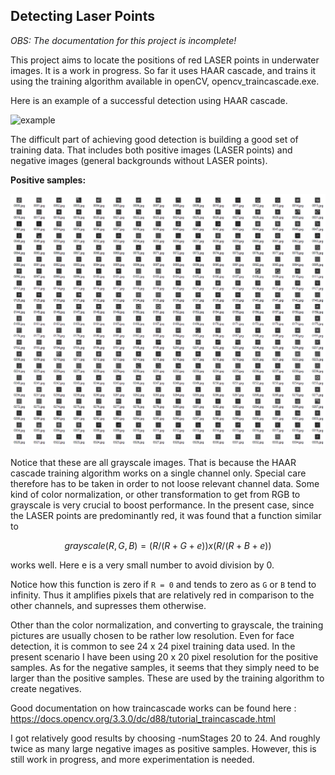 ## Detecting Laser Points ##

*OBS: The documentation for this project is incomplete!*

This project aims to locate the positions of red LASER points in underwater images. It is a work in progress.
So far it uses HAAR cascade, and trains it using the training algorithm available in openCV, opencv_traincascade.exe. 

Here is an example of a successful detection using HAAR cascade. 

![example](example.png)

The difficult part of achieving good detection is building a good set of training data. That includes both positive images (LASER points) and negative images (general backgrounds without LASER points). 

**Positive samples:**

![positive](positives.png)

Notice that these are all grayscale images. That is because the HAAR cascade training algorithm works on a single channel only. Special care therefore has to be taken in order to not loose relevant channel data. Some kind of color normalization, or other transformation to get from RGB to grayscale is very crucial to boost performance. In the present case, since the LASER points are predominantly red, it was found that a function similar to 

```math
  grayscale(R,G,B) = ( R / (R + G + e) ) x ( R / (R + B + e) ) 
```

works well. Here e is a very small number to avoid division by 0.

Notice how this function is zero if `R = 0` and tends to zero as `G` or `B` tend to infinity. Thus it amplifies pixels that are relatively red in comparison to the other channels, and supresses them otherwise. 

Other than the color normalization, and converting to grayscale, the training pictures are usually chosen to be rather low resolution. Even for face detection, it is common to see 24 x 24 pixel training data used. In the present scenario I have been using 20 x 20 pixel resolution for the positive samples. As for the negative samples, it seems that they simply need to be larger than the positive samples. These are used by the training algorithm to create negatives. 

Good documentation on how traincascade works can be found here : https://docs.opencv.org/3.3.0/dc/d88/tutorial_traincascade.html

I got relatively good results by choosing -numStages 20 to 24. And roughly twice as many large negative images as positive samples. However, this is still work in progress, and more experimentation is needed. 
